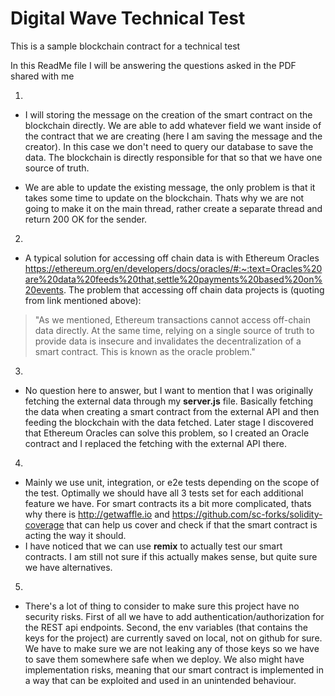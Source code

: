 # Digital Wave Technical Test
This is a sample blockchain contract for a technical test 

In this ReadMe file I will be answering the questions asked in the PDF shared with me 

1)

*  I will storing the message on the creation of the smart contract on the blockchain directly. We are able to add whatever field we want inside of the contract that we are creating (here I am saving the message and the creator). In this case we don't need to query our database to save the data. The blockchain is directly responsible for that so that we have one source of truth. 

- We are able to update the existing message, the only problem is that it takes some time to update on the blockchain. Thats why we are not going to make it on the main thread, rather create a separate thread and return 200 OK for the sender. 

2. 
- A typical solution for accessing off chain data is with Ethereum Oracles https://ethereum.org/en/developers/docs/oracles/#:~:text=Oracles%20are%20data%20feeds%20that,settle%20payments%20based%20on%20events. The problem that accessing off chain data projects is (quoting from link mentioned above): 
> "As we mentioned, Ethereum transactions cannot access off-chain data directly. At the same time, relying on a single source of truth to provide data is insecure and invalidates the decentralization of a smart contract. This is known as the oracle problem." 

3. 
- No question here to answer, but I want to mention that I was originally fetching the external data through my **server.js** file. Basically fetching the data when creating a smart contract from the external API and then feeding the blockchain with the data fetched. Later stage I discovered that Ethereum Oracles can solve this problem, so I created an Oracle contract and I replaced the fetching with the external API there. 

4. 
- Mainly we use unit, integration, or e2e tests depending on the scope of the test. Optimally we should have all 3 tests set for each additional feature we have. For smart contracts its a bit more complicated, thats why there is http://getwaffle.io and https://github.com/sc-forks/solidity-coverage that can help us cover and check if that the smart contract is acting the way it should. 
- I have noticed that we can use **remix** to actually test our smart contracts. I am still not sure if this actually makes sense, but quite sure we have alternatives. 

5. 
- There's a lot of thing to consider to make sure this project have no security risks. First of all we have to add authentication/authorization for the REST api endpoints. Second, the env variables (that contains the keys for the project) are currently saved on local, not on github for sure. We have to make sure we are not leaking any of those keys so we have to save them somewhere safe when we deploy. We also might have implementation risks, meaning that our smart contract is implemented in a way that can be exploited and used in an unintended behaviour. 







